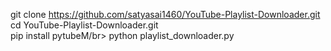 git clone https://github.com/satyasai1460/YouTube-Playlist-Downloader.git</br>
cd YouTube-Playlist-Downloader.git</br>
pip install pytubeM/br>
python playlist_downloader.py</br>
